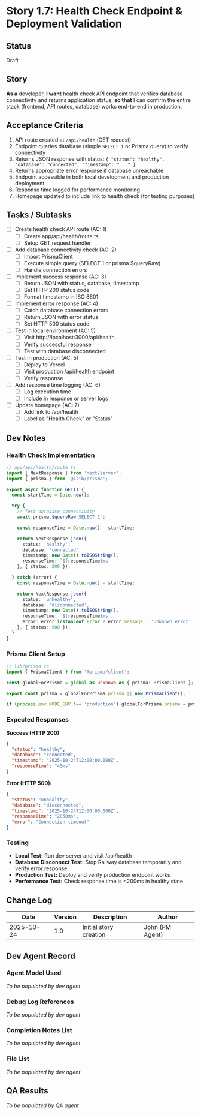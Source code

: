 # Story 1.7: Health Check Endpoint & Deployment Validation

## Status
Draft

## Story
**As a** developer,
**I want** health check API endpoint that verifies database connectivity and returns application status,
**so that** I can confirm the entire stack (frontend, API routes, database) works end-to-end in production.

## Acceptance Criteria
1. API route created at `/api/health` (GET request)
2. Endpoint queries database (simple `SELECT 1` or Prisma query) to verify connectivity
3. Returns JSON response with status: `{ "status": "healthy", "database": "connected", "timestamp": "..." }`
4. Returns appropriate error response if database unreachable
5. Endpoint accessible in both local development and production deployment
6. Response time logged for performance monitoring
7. Homepage updated to include link to health check (for testing purposes)

## Tasks / Subtasks
- [ ] Create health check API route (AC: 1)
  - [ ] Create app/api/health/route.ts
  - [ ] Setup GET request handler
- [ ] Add database connectivity check (AC: 2)
  - [ ] Import PrismaClient
  - [ ] Execute simple query (SELECT 1 or prisma.$queryRaw)
  - [ ] Handle connection errors
- [ ] Implement success response (AC: 3)
  - [ ] Return JSON with status, database, timestamp
  - [ ] Set HTTP 200 status code
  - [ ] Format timestamp in ISO 8601
- [ ] Implement error response (AC: 4)
  - [ ] Catch database connection errors
  - [ ] Return JSON with error status
  - [ ] Set HTTP 500 status code
- [ ] Test in local environment (AC: 5)
  - [ ] Visit http://localhost:3000/api/health
  - [ ] Verify successful response
  - [ ] Test with database disconnected
- [ ] Test in production (AC: 5)
  - [ ] Deploy to Vercel
  - [ ] Visit production /api/health endpoint
  - [ ] Verify response
- [ ] Add response time logging (AC: 6)
  - [ ] Log execution time
  - [ ] Include in response or server logs
- [ ] Update homepage (AC: 7)
  - [ ] Add link to /api/health
  - [ ] Label as "Health Check" or "Status"

## Dev Notes

### Health Check Implementation

```typescript
// app/api/health/route.ts
import { NextResponse } from 'next/server';
import { prisma } from '@/lib/prisma';

export async function GET() {
  const startTime = Date.now();

  try {
    // Test database connectivity
    await prisma.$queryRaw`SELECT 1`;

    const responseTime = Date.now() - startTime;

    return NextResponse.json({
      status: 'healthy',
      database: 'connected',
      timestamp: new Date().toISOString(),
      responseTime: `${responseTime}ms`
    }, { status: 200 });

  } catch (error) {
    const responseTime = Date.now() - startTime;

    return NextResponse.json({
      status: 'unhealthy',
      database: 'disconnected',
      timestamp: new Date().toISOString(),
      responseTime: `${responseTime}ms`,
      error: error instanceof Error ? error.message : 'Unknown error'
    }, { status: 500 });
  }
}
```

### Prisma Client Setup
```typescript
// lib/prisma.ts
import { PrismaClient } from '@prisma/client';

const globalForPrisma = global as unknown as { prisma: PrismaClient };

export const prisma = globalForPrisma.prisma || new PrismaClient();

if (process.env.NODE_ENV !== 'production') globalForPrisma.prisma = prisma;
```

### Expected Responses

**Success (HTTP 200):**
```json
{
  "status": "healthy",
  "database": "connected",
  "timestamp": "2025-10-24T12:00:00.000Z",
  "responseTime": "45ms"
}
```

**Error (HTTP 500):**
```json
{
  "status": "unhealthy",
  "database": "disconnected",
  "timestamp": "2025-10-24T12:00:00.000Z",
  "responseTime": "2050ms",
  "error": "Connection timeout"
}
```

### Testing
- **Local Test:** Run dev server and visit /api/health
- **Database Disconnect Test:** Stop Railway database temporarily and verify error response
- **Production Test:** Deploy and verify production endpoint works
- **Performance Test:** Check response time is <200ms in healthy state

## Change Log
| Date | Version | Description | Author |
|------|---------|-------------|--------|
| 2025-10-24 | 1.0 | Initial story creation | John (PM Agent) |

## Dev Agent Record

### Agent Model Used
_To be populated by dev agent_

### Debug Log References
_To be populated by dev agent_

### Completion Notes List
_To be populated by dev agent_

### File List
_To be populated by dev agent_

## QA Results
_To be populated by QA agent_
